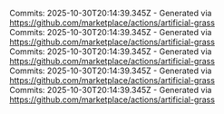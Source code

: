 Commits: 2025-10-30T20:14:39.345Z - Generated via https://github.com/marketplace/actions/artificial-grass
<br>
Commits: 2025-10-30T20:14:39.345Z - Generated via https://github.com/marketplace/actions/artificial-grass
<br>
Commits: 2025-10-30T20:14:39.345Z - Generated via https://github.com/marketplace/actions/artificial-grass
<br>
Commits: 2025-10-30T20:14:39.345Z - Generated via https://github.com/marketplace/actions/artificial-grass
<br>
Commits: 2025-10-30T20:14:39.345Z - Generated via https://github.com/marketplace/actions/artificial-grass
<br>
